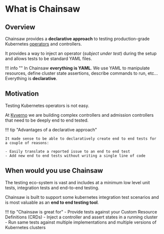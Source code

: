 # What is Chainsaw

## Overview

Chainsaw provides a **declarative approach** to testing production-grade Kubernetes [operators](https://kubernetes.io/docs/concepts/extend-kubernetes/operator/) and controllers.

It provides a way to inject an operator (*subject under test*) during the setup and allows tests to be standard YAML files.

!!! info ""
    In Chainsaw **everything is YAML**. We use YAML to manipulate resources, define cluster state assertions, describe commands to run, etc...
    Everything is **declarative**.

## Motivation

Testing Kubernetes operators is not easy.

At [Kyverno](htpps://kyverno.io) we are building complex controllers and admission controllers that need to be deeply end to end tested.

!!! tip "Advantages of a declarative approach"

    It made sense to be able to declaratively create end to end tests for a couple of reasons:

    - Easily translate a reported issue to an end to end test
    - Add new end to end tests without writing a single line of code

## When would you use Chainsaw

The testing eco-system is vast and includes at a minimum low level unit tests, integration tests and end-to-end testing.

Chainsaw is built to support some kubernetes integration test scenarios and is most valuable as an **end to end testing tool**.

!!! tip "Chainsaw is great for"
    - Provide tests against your Custom Resource Definitions (CRDs)
    - Inject a controller and assert states in a running cluster
    - Run same tests against multiple implementations and multiple versions of Kubernetes clusters
